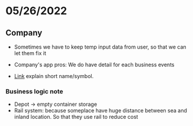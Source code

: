# 05/26/2022

## Company

- Sometimes we have to keep temp input data from user, so that we can let them fix it

- Company's app
  pros: We do have detail for each business events
- [Link](https://docs.google.com/spreadsheets/d/1gC5kpPk2Th9FEKqRwJwzWnRYwweMIyMT/edit#gid=447209617) explain short name/symbol.

### Business logic note

- Depot -> empty container storage
- Rail system: because someplace have huge distance between sea and inland location. So that they use rail to reduce cost
